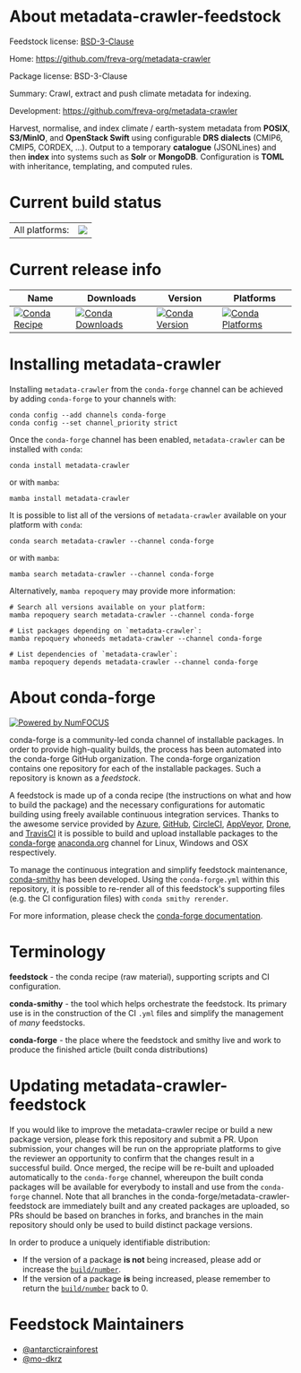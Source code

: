 About metadata-crawler-feedstock
================================

Feedstock license: [BSD-3-Clause](https://github.com/conda-forge/metadata-crawler-feedstock/blob/main/LICENSE.txt)

Home: https://github.com/freva-org/metadata-crawler

Package license: BSD-3-Clause

Summary: Crawl, extract and push climate metadata for indexing.

Development: https://github.com/freva-org/metadata-crawler

Harvest, normalise, and index climate / earth-system metadata from **POSIX**,
**S3/MinIO**, and **OpenStack Swift** using configurable **DRS dialects**
(CMIP6, CMIP5, CORDEX, …). Output to a temporary **catalogue** (JSONLines)
and then **index** into systems such as **Solr** or **MongoDB**.
Configuration is **TOML** with inheritance, templating, and computed rules.


Current build status
====================


<table><tr><td>All platforms:</td>
    <td>
      <a href="https://dev.azure.com/conda-forge/feedstock-builds/_build/latest?definitionId=26601&branchName=main">
        <img src="https://dev.azure.com/conda-forge/feedstock-builds/_apis/build/status/metadata-crawler-feedstock?branchName=main">
      </a>
    </td>
  </tr>
</table>

Current release info
====================

| Name | Downloads | Version | Platforms |
| --- | --- | --- | --- |
| [![Conda Recipe](https://img.shields.io/badge/recipe-metadata--crawler-green.svg)](https://anaconda.org/conda-forge/metadata-crawler) | [![Conda Downloads](https://img.shields.io/conda/dn/conda-forge/metadata-crawler.svg)](https://anaconda.org/conda-forge/metadata-crawler) | [![Conda Version](https://img.shields.io/conda/vn/conda-forge/metadata-crawler.svg)](https://anaconda.org/conda-forge/metadata-crawler) | [![Conda Platforms](https://img.shields.io/conda/pn/conda-forge/metadata-crawler.svg)](https://anaconda.org/conda-forge/metadata-crawler) |

Installing metadata-crawler
===========================

Installing `metadata-crawler` from the `conda-forge` channel can be achieved by adding `conda-forge` to your channels with:

```
conda config --add channels conda-forge
conda config --set channel_priority strict
```

Once the `conda-forge` channel has been enabled, `metadata-crawler` can be installed with `conda`:

```
conda install metadata-crawler
```

or with `mamba`:

```
mamba install metadata-crawler
```

It is possible to list all of the versions of `metadata-crawler` available on your platform with `conda`:

```
conda search metadata-crawler --channel conda-forge
```

or with `mamba`:

```
mamba search metadata-crawler --channel conda-forge
```

Alternatively, `mamba repoquery` may provide more information:

```
# Search all versions available on your platform:
mamba repoquery search metadata-crawler --channel conda-forge

# List packages depending on `metadata-crawler`:
mamba repoquery whoneeds metadata-crawler --channel conda-forge

# List dependencies of `metadata-crawler`:
mamba repoquery depends metadata-crawler --channel conda-forge
```


About conda-forge
=================

[![Powered by
NumFOCUS](https://img.shields.io/badge/powered%20by-NumFOCUS-orange.svg?style=flat&colorA=E1523D&colorB=007D8A)](https://numfocus.org)

conda-forge is a community-led conda channel of installable packages.
In order to provide high-quality builds, the process has been automated into the
conda-forge GitHub organization. The conda-forge organization contains one repository
for each of the installable packages. Such a repository is known as a *feedstock*.

A feedstock is made up of a conda recipe (the instructions on what and how to build
the package) and the necessary configurations for automatic building using freely
available continuous integration services. Thanks to the awesome service provided by
[Azure](https://azure.microsoft.com/en-us/services/devops/), [GitHub](https://github.com/),
[CircleCI](https://circleci.com/), [AppVeyor](https://www.appveyor.com/),
[Drone](https://cloud.drone.io/welcome), and [TravisCI](https://travis-ci.com/)
it is possible to build and upload installable packages to the
[conda-forge](https://anaconda.org/conda-forge) [anaconda.org](https://anaconda.org/)
channel for Linux, Windows and OSX respectively.

To manage the continuous integration and simplify feedstock maintenance,
[conda-smithy](https://github.com/conda-forge/conda-smithy) has been developed.
Using the ``conda-forge.yml`` within this repository, it is possible to re-render all of
this feedstock's supporting files (e.g. the CI configuration files) with ``conda smithy rerender``.

For more information, please check the [conda-forge documentation](https://conda-forge.org/docs/).

Terminology
===========

**feedstock** - the conda recipe (raw material), supporting scripts and CI configuration.

**conda-smithy** - the tool which helps orchestrate the feedstock.
                   Its primary use is in the construction of the CI ``.yml`` files
                   and simplify the management of *many* feedstocks.

**conda-forge** - the place where the feedstock and smithy live and work to
                  produce the finished article (built conda distributions)


Updating metadata-crawler-feedstock
===================================

If you would like to improve the metadata-crawler recipe or build a new
package version, please fork this repository and submit a PR. Upon submission,
your changes will be run on the appropriate platforms to give the reviewer an
opportunity to confirm that the changes result in a successful build. Once
merged, the recipe will be re-built and uploaded automatically to the
`conda-forge` channel, whereupon the built conda packages will be available for
everybody to install and use from the `conda-forge` channel.
Note that all branches in the conda-forge/metadata-crawler-feedstock are
immediately built and any created packages are uploaded, so PRs should be based
on branches in forks, and branches in the main repository should only be used to
build distinct package versions.

In order to produce a uniquely identifiable distribution:
 * If the version of a package **is not** being increased, please add or increase
   the [``build/number``](https://docs.conda.io/projects/conda-build/en/latest/resources/define-metadata.html#build-number-and-string).
 * If the version of a package **is** being increased, please remember to return
   the [``build/number``](https://docs.conda.io/projects/conda-build/en/latest/resources/define-metadata.html#build-number-and-string)
   back to 0.

Feedstock Maintainers
=====================

* [@antarcticrainforest](https://github.com/antarcticrainforest/)
* [@mo-dkrz](https://github.com/mo-dkrz/)

